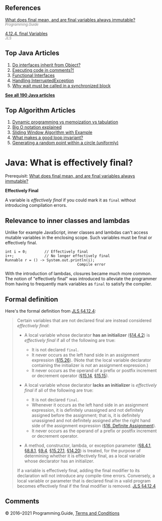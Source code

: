 



## References

[What does final mean, and are final variables always immutable?](final-variable.html)  
<span style="color: grey; font-style: italic; font-size: smaller">Programming.Guide</span>

[4.12.4. final Variables](https://docs.oracle.com/javase/specs/jls/se8/html/jls-4.html#jls-4.12.4)  
<span style="color: grey; font-style: italic; font-size: smaller">JLS</span>



## Top Java Articles

1.  [Do interfaces inherit from Object?](do-interfaces-inherit-from-object.html)
2.  [Executing code in comments?!](executing-code-in-comments.html)
3.  [Functional Interfaces](functional-interfaces.html)
4.  [Handling InterruptedException](handling-interrupted-exceptions.html)
5.  [Why wait must be called in a synchronized block](why-wait-must-be-in-synchronized.html)

[**See all 190 Java articles**](index.html)

## Top Algorithm Articles

1.  [Dynamic programming vs memoization vs tabulation](../dynamic-programming-vs-memoization-vs-tabulation.html)
2.  [Big O notation explained](../big-o-notation-explained.html)
3.  [Sliding Window Algorithm with Example](../sliding-window-example.html)
4.  [What makes a good loop invariant?](../what-makes-a-good-loop-invariant.html)
5.  [Generating a random point within a circle (uniformly)](../random-point-within-circle.html)

# Java: What is effectively final?

Prerequisit: [What does final mean, and are final variables always immutable?](final-variable.html)

**Effectively Final**

A variable is _effectively final_ if you could mark it as `final` without introducing compilation errors.

## Relevance to inner classes and lambdas

Unlike for example JavaScript, inner classes and lambdas can't access mutable variables in the enclosing scope. Such variables must be final or effectively final.

    int i = 0;        // Effectively final
    i++;              // No longer effectively final
    Runnable r = () -> System.out.println(i);
                                     Compile error

With the introduction of lambdas, closures became much more common. The notion of "effectively final" was introduced to alleviate the programmer from having to frequently mark variables as `final` to satisfy the compiler.

## Formal definition

Here's the formal definition from [JLS §4.12.4](https://docs.oracle.com/javase/specs/jls/se8/html/jls-4.html#jls-4.12.4):

> Certain variables that are not declared final are instead considered _effectively final_:
>
> - A local variable whose declarator **has an initializer** ([§14.4.2](https://docs.oracle.com/javase/specs/jls/se8/html/jls-14.html#jls-14.4.2)) is _effectively final_ if all of the following are true:
>   - It is not declared `final`.
>   - It never occurs as the left hand side in an assignment expression ([§15.26](https://docs.oracle.com/javase/specs/jls/se8/html/jls-15.html#jls-15.26)). (Note that the local variable declarator containing the initializer is _not_ an assignment expression.)
>   - It never occurs as the operand of a prefix or postfix increment or decrement operator ([§15.14](https://docs.oracle.com/javase/specs/jls/se8/html/jls-15.html#jls-15.14), [§15.15](https://docs.oracle.com/javase/specs/jls/se8/html/jls-15.html#jls-15.15)).
> - A local variable whose declarator **lacks an initializer** is _effectively final_ if all of the following are true:
>
>   - It is not declared `final`.
>   - Whenever it occurs as the left hand side in an assignment expression, it is definitely unassigned and not definitely assigned before the assignment; that is, it is definitely unassigned and not definitely assigned after the right hand side of the assignment expression ([§16, Definite Assignment](https://docs.oracle.com/javase/specs/jls/se8/html/jls-16.html)).
>   - It never occurs as the operand of a prefix or postfix increment or decrement operator.
>
> - A method, constructor, lambda, or exception parameter ([§8.4.1](https://docs.oracle.com/javase/specs/jls/se8/html/jls-8.html#jls-8.4.1), [§8.8.1](https://docs.oracle.com/javase/specs/jls/se8/html/jls-8.html#jls-8.8.1), [§9.4](https://docs.oracle.com/javase/specs/jls/se8/html/jls-9.html#jls-9.4), [§15.27.1](https://docs.oracle.com/javase/specs/jls/se8/html/jls-15.html#jls-15.27.1), [§14.20](https://docs.oracle.com/javase/specs/jls/se8/html/jls-14.html#jls-14.20)) is treated, for the purpose of determining whether it is effectively final, as a local variable whose declarator has an initializer.
>
> If a variable is effectively final, adding the final modifier to its declaration will not introduce any compile-time errors. Conversely, a local variable or parameter that is declared final in a valid program becomes effectively final if the final modifier is removed. <a href="https://docs.oracle.com/javase/specs/jls/se8/html/jls-4.html#jls-4.12.4" class="quote-source">JLS §4.12.4</a>

## Comments



© 2016–2021 Programming.Guide, [Terms and Conditions](../terms-and-conditions.html)
